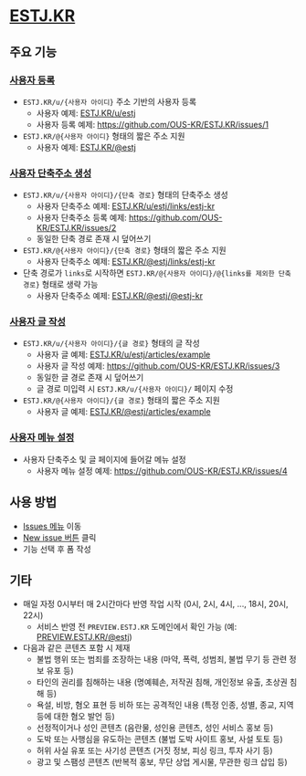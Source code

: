 # [ESTJ.KR](https://estj.kr)

## 주요 기능

### [사용자 등록](https://github.com/OUS-KR/ESTJ.KR/issues/new?template=01-user-register-by-issue.yml)

- `ESTJ.KR/u/{사용자 아이디}` 주소 기반의 사용자 등록
  - 사용자 예제: [ESTJ.KR/u/estj](https://estj.kr/u/estj)
  - 사용자 등록 예제: https://github.com/OUS-KR/ESTJ.KR/issues/1
- `ESTJ.KR/@{사용자 아이디}` 형태의 짧은 주소 지원
  - 사용자 예제: [ESTJ.KR/@estj](https://estj.kr/@estj)

### [사용자 단축주소 생성](https://github.com/OUS-KR/ESTJ.KR/issues/new?template=02-user-short-url-register-by-issue.yml)

- `ESTJ.KR/u/{사용자 아이디}/{단축 경로}` 형태의 단축주소 생성
  - 사용자 단축주소 예제: [ESTJ.KR/u/estj/links/estj-kr](https://estj.kr/u/estj/links/estj-kr)
  - 사용자 단축주소 등록 예제: https://github.com/OUS-KR/ESTJ.KR/issues/2
  - 동일한 단축 경로 존재 시 덮어쓰기
- `ESTJ.KR/@{사용자 아이디}/{단축 경로}` 형태의 짧은 주소 지원
  - 사용자 단축주소 예제: [ESTJ.KR/@estj/links/estj-kr](https://estj.kr/@estj/links/estj-kr)
- 단축 경로가 `links`로 시작하면 `ESTJ.KR/@{사용자 아이디}/@{links를 제외한 단축 경로}` 형태로 생략 가능
  - 사용자 단축주소 예제: [ESTJ.KR/@estj/@estj-kr](https://estj.kr/@estj/@estj-kr)

### [사용자 글 작성](https://github.com/OUS-KR/ESTJ.KR/issues/new?template=03-user-article-writing-by-issue.yml)

- `ESTJ.KR/u/{사용자 아이디}/{글 경로}` 형태의 글 작성
  - 사용자 글 예제: [ESTJ.KR/u/estj/articles/example](https://estj.kr/u/estj/articles/example)
  - 사용자 글 작성 예제: https://github.com/OUS-KR/ESTJ.KR/issues/3
  - 동일한 글 경로 존재 시 덮어쓰기
  - 글 경로 미입력 시 `ESTJ.KR/u/{사용자 아이디}/` 페이지 수정
- `ESTJ.KR/@{사용자 아이디}/{글 경로}` 형태의 짧은 주소 지원
  - 사용자 글 예제: [ESTJ.KR/@estj/articles/example](https://estj.kr/@estj/articles/example)
 
### [사용자 메뉴 설정](https://github.com/OUS-KR/ESTJ.KR/issues/new?template=04-user-menu-setting-by-issue.yml)

- 사용자 단축주소 및 글 페이지에 들어갈 메뉴 설정
  - 사용자 메뉴 설정 예제: https://github.com/OUS-KR/ESTJ.KR/issues/4

## 사용 방법

- [Issues 메뉴](https://github.com/OUS-KR/ESTJ.KR/issues) 이동
- [New issue 버튼](https://github.com/OUS-KR/ESTJ.KR/issues/new/choose) 클릭
- 기능 선택 후 폼 작성

## 기타

- 매일 자정 0시부터 매 2시간마다 반영 작업 시작 (0시, 2시, 4시, ..., 18시, 20시, 22시)
  - 서비스 반영 전 `PREVIEW.ESTJ.KR` 도메인에서 확인 가능 (예: [PREVIEW.ESTJ.KR/@estj](https://preview.estj.kr/@estj))
- 다음과 같은 콘텐츠 포함 시 제재
  - 불법 행위 또는 범죄를 조장하는 내용 (마약, 폭력, 성범죄, 불법 무기 등 관련 정보 유포 등)
  - 타인의 권리를 침해하는 내용 (명예훼손, 저작권 침해, 개인정보 유출, 초상권 침해 등)
  - 욕설, 비방, 혐오 표현 등 비하 또는 공격적인 내용 (특정 인종, 성별, 종교, 지역 등에 대한 혐오 발언 등)
  - 선정적이거나 성인 콘텐츠 (음란물, 성인용 콘텐츠, 성인 서비스 홍보 등)
  - 도박 또는 사행심을 유도하는 콘텐츠 (불법 도박 사이트 홍보, 사설 토토 등)
  - 허위 사실 유포 또는 사기성 콘텐츠 (거짓 정보, 피싱 링크, 투자 사기 등)
  - 광고 및 스팸성 콘텐츠 (반복적 홍보, 무단 상업 게시물, 무관한 링크 삽입 등)
